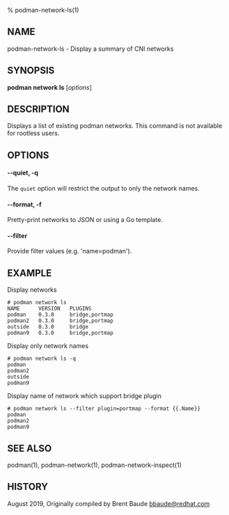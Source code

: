 % podman-network-ls(1)

## NAME
podman\-network\-ls - Display a summary of CNI networks

## SYNOPSIS
**podman network ls**  [*options*]

## DESCRIPTION
Displays a list of existing podman networks. This command is not available for rootless users.

## OPTIONS
#### **--quiet**, **-q**

The `quiet` option will restrict the output to only the network names.

#### **--format**, **-f**

Pretty-print networks to JSON or using a Go template.

#### **--filter**

Provide filter values (e.g. 'name=podman').

## EXAMPLE

Display networks

```
# podman network ls
NAME      VERSION   PLUGINS
podman    0.3.0     bridge,portmap
podman2   0.3.0     bridge,portmap
outside   0.3.0     bridge
podman9   0.3.0     bridge,portmap
```

Display only network names
```
# podman network ls -q
podman
podman2
outside
podman9
```

Display name of network which support bridge plugin
```
# podman network ls --filter plugin=portmap --format {{.Name}}
podman
podman2
podman9
```

## SEE ALSO
podman(1), podman-network(1), podman-network-inspect(1)

## HISTORY
August 2019, Originally compiled by Brent Baude <bbaude@redhat.com>
